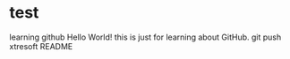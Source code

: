 # test
learning github
Hello World!
this is just for learning about GitHub.
git push xtresoft README
